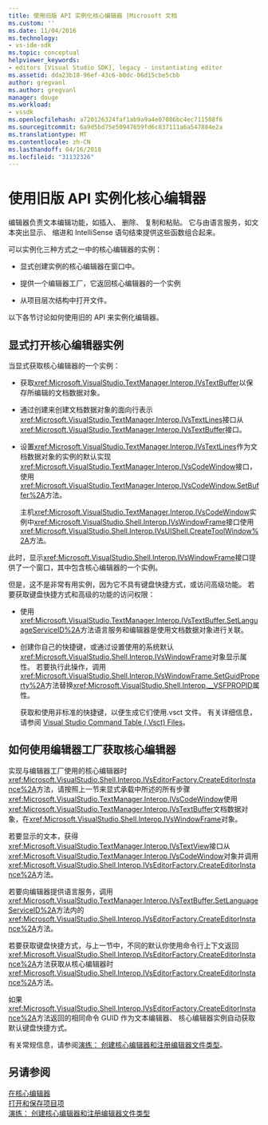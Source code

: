 ```yaml
---
title: 使用旧版 API 实例化核心编辑器 |Microsoft 文档
ms.custom: ''
ms.date: 11/04/2016
ms.technology:
- vs-ide-sdk
ms.topic: conceptual
helpviewer_keywords:
- editors [Visual Studio SDK], legacy - instantiating editor
ms.assetid: dda23b18-96ef-43c6-b0dc-06d15cbe5cbb
author: gregvanl
ms.author: gregvanl
manager: douge
ms.workload:
- vssdk
ms.openlocfilehash: a720126324faf1ab9a9a4e07086bc4ec711508f6
ms.sourcegitcommit: 6a9d5bd75e50947659fd6c837111a6a547884e2a
ms.translationtype: MT
ms.contentlocale: zh-CN
ms.lasthandoff: 04/16/2018
ms.locfileid: "31132326"
---
```

# <a name="instantiating-the-core-editor-by-using-the-legacy-api"></a>使用旧版 API 实例化核心编辑器
编辑器负责文本编辑功能，如插入、 删除、 复制和粘贴。 它与由语言服务，如文本突出显示、 缩进和 IntelliSense 语句结束提供这些函数组合起来。  
  
 可以实例化三种方式之一中的核心编辑器的实例：  
  
-   显式创建实例的核心编辑器在窗口中。  
  
-   提供一个编辑器工厂，它返回核心编辑器的一个实例  
  
-   从项目层次结构中打开文件。  
  
 以下各节讨论如何使用旧的 API 来实例化编辑器。  
  
## <a name="explicitly-opening-a-core-editor-instance"></a>显式打开核心编辑器实例  
 当显式获取核心编辑器的一个实例：  
  
-   获取<xref:Microsoft.VisualStudio.TextManager.Interop.IVsTextBuffer>以保存所编辑的文档数据对象。  
  
-   通过创建来创建文档数据对象的面向行表示<xref:Microsoft.VisualStudio.TextManager.Interop.IVsTextLines>接口从<xref:Microsoft.VisualStudio.TextManager.Interop.IVsTextBuffer>接口。  
  
-   设置<xref:Microsoft.VisualStudio.TextManager.Interop.IVsTextLines>作为文档数据对象的实例的默认实现<xref:Microsoft.VisualStudio.TextManager.Interop.IVsCodeWindow>接口，使用<xref:Microsoft.VisualStudio.TextManager.Interop.IVsCodeWindow.SetBuffer%2A>方法。  
  
     主机<xref:Microsoft.VisualStudio.TextManager.Interop.IVsCodeWindow>实例中<xref:Microsoft.VisualStudio.Shell.Interop.IVsWindowFrame>接口使用<xref:Microsoft.VisualStudio.Shell.Interop.IVsUIShell.CreateToolWindow%2A>方法。  
  
 此时，显示<xref:Microsoft.VisualStudio.Shell.Interop.IVsWindowFrame>接口提供了一个窗口，其中包含核心编辑器的一个实例。  
  
 但是，这不是非常有用实例，因为它不具有键盘快捷方式，或访问高级功能。 若要获取键盘快捷方式和高级的功能的访问权限：  
  
-   使用<xref:Microsoft.VisualStudio.TextManager.Interop.IVsTextBuffer.SetLanguageServiceID%2A>方法语言服务和编辑器是使用文档数据对象进行关联。  
  
-   创建你自己的快捷键，或通过设置使用的系统默认<xref:Microsoft.VisualStudio.Shell.Interop.IVsWindowFrame>对象显示属性。 若要执行此操作，调用<xref:Microsoft.VisualStudio.Shell.Interop.IVsWindowFrame.SetGuidProperty%2A>方法替换<xref:Microsoft.VisualStudio.Shell.Interop.__VSFPROPID>属性。  
  
     获取和使用非标准的快捷键，以便生成它们使用.vsct 文件。 有关详细信息，请参阅 [Visual Studio Command Table (.Vsct) Files](../extensibility/internals/visual-studio-command-table-dot-vsct-files.md)。  
  
## <a name="how-to-use-an-editor-factory-to-obtain-the-core-editor"></a>如何使用编辑器工厂获取核心编辑器  
 实现与编辑器工厂使用的核心编辑器时<xref:Microsoft.VisualStudio.Shell.Interop.IVsEditorFactory.CreateEditorInstance%2A>方法，请按照上一节来显式承载中所述的所有步骤<xref:Microsoft.VisualStudio.TextManager.Interop.IVsCodeWindow>使用<xref:Microsoft.VisualStudio.TextManager.Interop.IVsTextBuffer>文档数据对象，在<xref:Microsoft.VisualStudio.Shell.Interop.IVsWindowFrame>对象。  
  
 若要显示的文本，获得<xref:Microsoft.VisualStudio.TextManager.Interop.IVsTextView>接口从<xref:Microsoft.VisualStudio.TextManager.Interop.IVsCodeWindow>对象并调用<xref:Microsoft.VisualStudio.Shell.Interop.IVsEditorFactory.CreateEditorInstance%2A>方法。  
  
 若要向编辑器提供语言服务，调用<xref:Microsoft.VisualStudio.TextManager.Interop.IVsTextBuffer.SetLanguageServiceID%2A>方法内的<xref:Microsoft.VisualStudio.Shell.Interop.IVsEditorFactory.CreateEditorInstance%2A>方法。  
  
 若要获取键盘快捷方式，与上一节中，不同的默认你使用命令行上下文返回<xref:Microsoft.VisualStudio.Shell.Interop.IVsEditorFactory.CreateEditorInstance%2A>方法获取从核心编辑器时<xref:Microsoft.VisualStudio.Shell.Interop.IVsEditorFactory.CreateEditorInstance%2A>方法。  
  
 如果<xref:Microsoft.VisualStudio.Shell.Interop.IVsEditorFactory.CreateEditorInstance%2A>方法返回的相同命令 GUID 作为文本编辑器、 核心编辑器实例自动获取默认键盘快捷方式。  
  
 有关常规信息，请参阅[演练： 创建核心编辑器和注册编辑器文件类型](../extensibility/walkthrough-creating-a-core-editor-and-registering-an-editor-file-type.md)。  
  
## <a name="see-also"></a>另请参阅  
 [在核心编辑器](../extensibility/inside-the-core-editor.md)   
 [打开和保存项目项](../extensibility/internals/opening-and-saving-project-items.md)   
 [演练： 创建核心编辑器和注册编辑器文件类型](../extensibility/walkthrough-creating-a-core-editor-and-registering-an-editor-file-type.md)